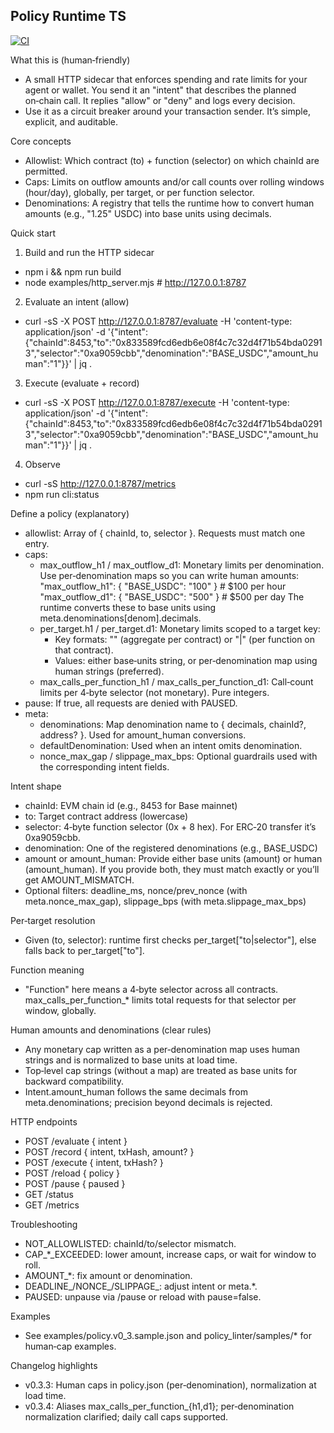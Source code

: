 ## Policy Runtime TS

[![CI](https://github.com/Amara-ops/policy-runtime-ts/actions/workflows/ci.yml/badge.svg)](https://github.com/Amara-ops/policy-runtime-ts/actions/workflows/ci.yml)

What this is (human‑friendly)
- A small HTTP sidecar that enforces spending and rate limits for your agent or wallet. You send it an "intent" that describes the planned on‑chain call. It replies "allow" or "deny" and logs every decision.
- Use it as a circuit breaker around your transaction sender. It’s simple, explicit, and auditable.

Core concepts
- Allowlist: Which contract (to) + function (selector) on which chainId are permitted.
- Caps: Limits on outflow amounts and/or call counts over rolling windows (hour/day), globally, per target, or per function selector.
- Denominations: A registry that tells the runtime how to convert human amounts (e.g., "1.25" USDC) into base units using decimals.

Quick start
1) Build and run the HTTP sidecar
- npm i && npm run build
- node examples/http_server.mjs  # http://127.0.0.1:8787

2) Evaluate an intent (allow)
- curl -sS -X POST http://127.0.0.1:8787/evaluate -H 'content-type: application/json' -d '{"intent":{"chainId":8453,"to":"0x833589fcd6edb6e08f4c7c32d4f71b54bda02913","selector":"0xa9059cbb","denomination":"BASE_USDC","amount_human":"1"}}' | jq .

3) Execute (evaluate + record)
- curl -sS -X POST http://127.0.0.1:8787/execute -H 'content-type: application/json' -d '{"intent":{"chainId":8453,"to":"0x833589fcd6edb6e08f4c7c32d4f71b54bda02913","selector":"0xa9059cbb","denomination":"BASE_USDC","amount_human":"1"}}' | jq .

4) Observe
- curl -sS http://127.0.0.1:8787/metrics
- npm run cli:status

Define a policy (explanatory)
- allowlist: Array of { chainId, to, selector }. Requests must match one entry.
- caps:
  - max_outflow_h1 / max_outflow_d1: Monetary limits per denomination. Use per‑denomination maps so you can write human amounts:
    "max_outflow_h1": { "BASE_USDC": "100" }   # $100 per hour
    "max_outflow_d1": { "BASE_USDC": "500" }  # $500 per day
    The runtime converts these to base units using meta.denominations[denom].decimals.
  - per_target.h1 / per_target.d1: Monetary limits scoped to a target key:
    - Key formats: "<to>" (aggregate per contract) or "<to>|<selector>" (per function on that contract).
    - Values: either base‑units string, or per‑denomination map using human strings (preferred).
  - max_calls_per_function_h1 / max_calls_per_function_d1: Call‑count limits per 4‑byte selector (not monetary). Pure integers.
- pause: If true, all requests are denied with PAUSED.
- meta:
  - denominations: Map denomination name to { decimals, chainId?, address? }. Used for amount_human conversions.
  - defaultDenomination: Used when an intent omits denomination.
  - nonce_max_gap / slippage_max_bps: Optional guardrails used with the corresponding intent fields.

Intent shape
- chainId: EVM chain id (e.g., 8453 for Base mainnet)
- to: Target contract address (lowercase)
- selector: 4‑byte function selector (0x + 8 hex). For ERC‑20 transfer it’s 0xa9059cbb.
- denomination: One of the registered denominations (e.g., BASE_USDC)
- amount or amount_human: Provide either base units (amount) or human (amount_human). If you provide both, they must match exactly or you’ll get AMOUNT_MISMATCH.
- Optional filters: deadline_ms, nonce/prev_nonce (with meta.nonce_max_gap), slippage_bps (with meta.slippage_max_bps)

Per‑target resolution
- Given (to, selector): runtime first checks per_target["to|selector"], else falls back to per_target["to"].

Function meaning
- "Function" here means a 4‑byte selector across all contracts. max_calls_per_function_* limits total requests for that selector per window, globally.

Human amounts and denominations (clear rules)
- Any monetary cap written as a per‑denomination map uses human strings and is normalized to base units at load time.
- Top‑level cap strings (without a map) are treated as base units for backward compatibility.
- Intent.amount_human follows the same decimals from meta.denominations; precision beyond decimals is rejected.

HTTP endpoints
- POST /evaluate { intent }
- POST /record { intent, txHash, amount? }
- POST /execute { intent, txHash? }
- POST /reload { policy }
- POST /pause { paused }
- GET /status
- GET /metrics

Troubleshooting
- NOT_ALLOWLISTED: chainId/to/selector mismatch.
- CAP_*_EXCEEDED: lower amount, increase caps, or wait for window to roll.
- AMOUNT_*: fix amount or denomination.
- DEADLINE_/NONCE_/SLIPPAGE_: adjust intent or meta.*.
- PAUSED: unpause via /pause or reload with pause=false.

Examples
- See examples/policy.v0_3.sample.json and policy_linter/samples/* for human‑cap examples.

Changelog highlights
- v0.3.3: Human caps in policy.json (per‑denomination), normalization at load time.
- v0.3.4: Aliases max_calls_per_function_{h1,d1}; per‑denomination normalization clarified; daily call caps supported.
